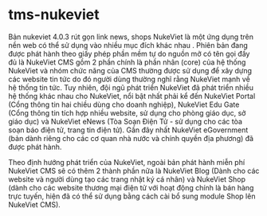 # tms-nukeviet
Bản nukeviet 4.0.3 rút gọn link news, shops
NukeViet là một ứng dụng trên nền web có thể sử dụng vào nhiều mục đích khác nhau . Phiên bản đang được phát hành theo giấy phép phần mềm tự do nguồn mở có tên gọi đầy đủ là NukeViet CMS gồm 2 phần chính là phần nhân (core) của hệ thống NukeViet và nhóm chức năng của CMS thường được sử dụng để xây dựng các website tin tức do đó người dùng thường nghĩ rằng NukeViet mạnh về hệ thống tin tức. Tuy nhiên, đội ngũ phát triển NukeViet đã phát triển nhiều hệ thống khác nhau cho NukeViet, nổi bật nhất phải kể đến NukeViet Portal (Cổng thông tin hai chiều dùng cho doanh nghiệp), NukeViet Edu Gate (Cổng thông tin tích hợp nhiều website, sử dụng cho phòng giáo dục, sở giáo dục) và NukeViet eNews (Tòa Soạn Điện Tử - sử dụng cho các tòa soạn báo điện tử, trang tin điện tử). Gần đây nhất NukeViet eGovernment (bản dành riêng cho các cơ quan nhà nước và chính quyền địa phương) đã được phát hành.

Theo định hướng phát triển của NukeViet, ngoài bản phát hành miễn phí NukeViet CMS sẽ có thêm 2 thành phần nữa là NukeViet Blog (Dành cho các website và người dùng tạo các trang nhật ký cá nhân) và NukeViet Shop (dành cho các website thương mại điện tử với hoạt động chính là bán hàng trực tuyến, hiện đã có thể sử dụng bằng cách cài bổ sung module Shop lên NukeViet CMS).
